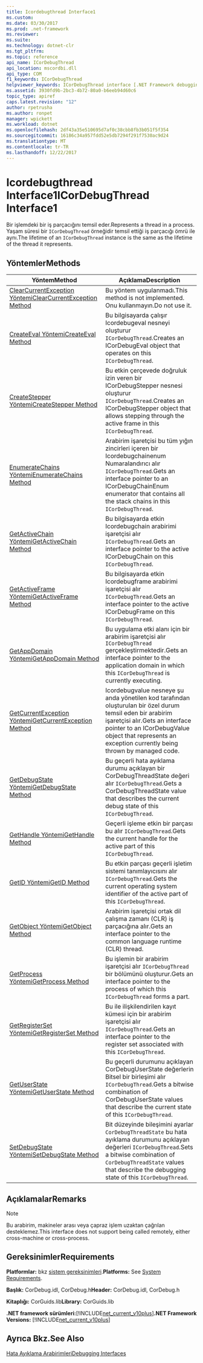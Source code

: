 ```yaml
---
title: Icordebugthread Interface1
ms.custom: 
ms.date: 03/30/2017
ms.prod: .net-framework
ms.reviewer: 
ms.suite: 
ms.technology: dotnet-clr
ms.tgt_pltfrm: 
ms.topic: reference
api_name: ICorDebugThread
api_location: mscordbi.dll
api_type: COM
f1_keywords: ICorDebugThread
helpviewer_keywords: ICorDebugThread interface [.NET Framework debugging]
ms.assetid: 3930fd9b-2bc3-4b72-80a0-b6eeb94d60c6
topic_type: apiref
caps.latest.revision: "12"
author: rpetrusha
ms.author: ronpet
manager: wpickett
ms.workload: dotnet
ms.openlocfilehash: 2df43a35e510695d7af0c38cbb8fb3b051f5f354
ms.sourcegitcommit: 16186c34a957fdd52e5db7294f291f7530ac9d24
ms.translationtype: MT
ms.contentlocale: tr-TR
ms.lasthandoff: 12/22/2017
---
```

# <a name="icordebugthread-interface1"></a><span data-ttu-id="177c2-102">Icordebugthread Interface1</span><span class="sxs-lookup"><span data-stu-id="177c2-102">ICorDebugThread Interface1</span></span>
<span data-ttu-id="177c2-103">Bir işlemdeki bir iş parçacığını temsil eder.</span><span class="sxs-lookup"><span data-stu-id="177c2-103">Represents a thread in a process.</span></span> <span data-ttu-id="177c2-104">Yaşam süresi bir `ICorDebugThread` örneğidir temsil ettiği iş parçacığı ömrü ile aynı.</span><span class="sxs-lookup"><span data-stu-id="177c2-104">The lifetime of an `ICorDebugThread` instance is the same as the lifetime of the thread it represents.</span></span>  
  
## <a name="methods"></a><span data-ttu-id="177c2-105">Yöntemler</span><span class="sxs-lookup"><span data-stu-id="177c2-105">Methods</span></span>  
  
|<span data-ttu-id="177c2-106">Yöntem</span><span class="sxs-lookup"><span data-stu-id="177c2-106">Method</span></span>|<span data-ttu-id="177c2-107">Açıklama</span><span class="sxs-lookup"><span data-stu-id="177c2-107">Description</span></span>|  
|------------|-----------------|  
|[<span data-ttu-id="177c2-108">ClearCurrentException Yöntemi</span><span class="sxs-lookup"><span data-stu-id="177c2-108">ClearCurrentException Method</span></span>](../../../../docs/framework/unmanaged-api/debugging/icordebugthread-clearcurrentexception-method.md)|<span data-ttu-id="177c2-109">Bu yöntem uygulanmadı.</span><span class="sxs-lookup"><span data-stu-id="177c2-109">This method is not implemented.</span></span> <span data-ttu-id="177c2-110">Onu kullanmayın.</span><span class="sxs-lookup"><span data-stu-id="177c2-110">Do not use it.</span></span>|  
|[<span data-ttu-id="177c2-111">CreateEval Yöntemi</span><span class="sxs-lookup"><span data-stu-id="177c2-111">CreateEval Method</span></span>](../../../../docs/framework/unmanaged-api/debugging/icordebugthread-createeval-method.md)|<span data-ttu-id="177c2-112">Bu bilgisayarda çalışır Icordebugeval nesneyi oluşturur `ICorDebugThread`.</span><span class="sxs-lookup"><span data-stu-id="177c2-112">Creates an ICorDebugEval object that operates on this `ICorDebugThread`.</span></span>|  
|[<span data-ttu-id="177c2-113">CreateStepper Yöntemi</span><span class="sxs-lookup"><span data-stu-id="177c2-113">CreateStepper Method</span></span>](../../../../docs/framework/unmanaged-api/debugging/icordebugthread-createstepper-method.md)|<span data-ttu-id="177c2-114">Bu etkin çerçevede doğruluk izin veren bir ICorDebugStepper nesnesi oluşturur `ICorDebugThread`.</span><span class="sxs-lookup"><span data-stu-id="177c2-114">Creates an ICorDebugStepper object that allows stepping through the active frame in this `ICorDebugThread`.</span></span>|  
|[<span data-ttu-id="177c2-115">EnumerateChains Yöntemi</span><span class="sxs-lookup"><span data-stu-id="177c2-115">EnumerateChains Method</span></span>](../../../../docs/framework/unmanaged-api/debugging/icordebugthread-enumeratechains-method.md)|<span data-ttu-id="177c2-116">Arabirim işaretçisi bu tüm yığın zincirleri içeren bir Icordebugchainenum Numaralandırıcı alır `ICorDebugThread`.</span><span class="sxs-lookup"><span data-stu-id="177c2-116">Gets an interface pointer to an ICorDebugChainEnum enumerator that contains all the stack chains in this `ICorDebugThread`.</span></span>|  
|[<span data-ttu-id="177c2-117">GetActiveChain Yöntemi</span><span class="sxs-lookup"><span data-stu-id="177c2-117">GetActiveChain Method</span></span>](../../../../docs/framework/unmanaged-api/debugging/icordebugthread-getactivechain-method.md)|<span data-ttu-id="177c2-118">Bu bilgisayarda etkin Icordebugchain arabirimi işaretçisi alır `ICorDebugThread`.</span><span class="sxs-lookup"><span data-stu-id="177c2-118">Gets an interface pointer to the active ICorDebugChain on this `ICorDebugThread`.</span></span>|  
|[<span data-ttu-id="177c2-119">GetActiveFrame Yöntemi</span><span class="sxs-lookup"><span data-stu-id="177c2-119">GetActiveFrame Method</span></span>](../../../../docs/framework/unmanaged-api/debugging/icordebugthread-getactiveframe-method.md)|<span data-ttu-id="177c2-120">Bu bilgisayarda etkin Icordebugframe arabirimi işaretçisi alır `ICorDebugThread`.</span><span class="sxs-lookup"><span data-stu-id="177c2-120">Gets an interface pointer to the active ICorDebugFrame on this `ICorDebugThread`.</span></span>|  
|[<span data-ttu-id="177c2-121">GetAppDomain Yöntemi</span><span class="sxs-lookup"><span data-stu-id="177c2-121">GetAppDomain Method</span></span>](../../../../docs/framework/unmanaged-api/debugging/icordebugthread-getappdomain-method.md)|<span data-ttu-id="177c2-122">Bu uygulama etki alanı için bir arabirim işaretçisi alır `ICorDebugThread` gerçekleştirmektedir.</span><span class="sxs-lookup"><span data-stu-id="177c2-122">Gets an interface pointer to the application domain in which this `ICorDebugThread` is currently executing.</span></span>|  
|[<span data-ttu-id="177c2-123">GetCurrentException Yöntemi</span><span class="sxs-lookup"><span data-stu-id="177c2-123">GetCurrentException Method</span></span>](../../../../docs/framework/unmanaged-api/debugging/icordebugthread-getcurrentexception-method.md)|<span data-ttu-id="177c2-124">Icordebugvalue nesneye şu anda yönetilen kod tarafından oluşturulan bir özel durum temsil eden bir arabirim işaretçisi alır.</span><span class="sxs-lookup"><span data-stu-id="177c2-124">Gets an interface pointer to an ICorDebugValue object that represents an exception currently being thrown by managed code.</span></span>|  
|[<span data-ttu-id="177c2-125">GetDebugState Yöntemi</span><span class="sxs-lookup"><span data-stu-id="177c2-125">GetDebugState Method</span></span>](../../../../docs/framework/unmanaged-api/debugging/icordebugthread-getdebugstate-method.md)|<span data-ttu-id="177c2-126">Bu geçerli hata ayıklama durumu açıklayan bir CorDebugThreadState değeri alır `ICorDebugThread`.</span><span class="sxs-lookup"><span data-stu-id="177c2-126">Gets a CorDebugThreadState value that describes the current debug state of this `ICorDebugThread`.</span></span>|  
|[<span data-ttu-id="177c2-127">GetHandle Yöntemi</span><span class="sxs-lookup"><span data-stu-id="177c2-127">GetHandle Method</span></span>](../../../../docs/framework/unmanaged-api/debugging/icordebugthread-gethandle-method.md)|<span data-ttu-id="177c2-128">Geçerli işleme etkin bir parçası bu alır `ICorDebugThread`.</span><span class="sxs-lookup"><span data-stu-id="177c2-128">Gets the current handle for the active part of this `ICorDebugThread`.</span></span>|  
|[<span data-ttu-id="177c2-129">GetID Yöntemi</span><span class="sxs-lookup"><span data-stu-id="177c2-129">GetID Method</span></span>](../../../../docs/framework/unmanaged-api/debugging/icordebugthread-getid-method.md)|<span data-ttu-id="177c2-130">Bu etkin parçası geçerli işletim sistemi tanımlayıcısını alır `ICorDebugThread`.</span><span class="sxs-lookup"><span data-stu-id="177c2-130">Gets the current operating system identifier of the active part of this `ICorDebugThread`.</span></span>|  
|[<span data-ttu-id="177c2-131">GetObject Yöntemi</span><span class="sxs-lookup"><span data-stu-id="177c2-131">GetObject Method</span></span>](../../../../docs/framework/unmanaged-api/debugging/icordebugthread-getobject-method.md)|<span data-ttu-id="177c2-132">Arabirim işaretçisi ortak dil çalışma zamanı (CLR) iş parçacığına alır.</span><span class="sxs-lookup"><span data-stu-id="177c2-132">Gets an interface pointer to the common language runtime (CLR) thread.</span></span>|  
|[<span data-ttu-id="177c2-133">GetProcess Yöntemi</span><span class="sxs-lookup"><span data-stu-id="177c2-133">GetProcess Method</span></span>](../../../../docs/framework/unmanaged-api/debugging/icordebugthread-getprocess-method.md)|<span data-ttu-id="177c2-134">Bu işlemin bir arabirim işaretçisi alır `ICorDebugThread` bir bölümünü oluşturur.</span><span class="sxs-lookup"><span data-stu-id="177c2-134">Gets an interface pointer to the process of which this `ICorDebugThread` forms a part.</span></span>|  
|[<span data-ttu-id="177c2-135">GetRegisterSet Yöntemi</span><span class="sxs-lookup"><span data-stu-id="177c2-135">GetRegisterSet Method</span></span>](../../../../docs/framework/unmanaged-api/debugging/icordebugthread-getregisterset-method.md)|<span data-ttu-id="177c2-136">Bu ile ilişkilendirilen kayıt kümesi için bir arabirim işaretçisi alır `ICorDebugThread`.</span><span class="sxs-lookup"><span data-stu-id="177c2-136">Gets an interface pointer to the register set associated with this `ICorDebugThread`.</span></span>|  
|[<span data-ttu-id="177c2-137">GetUserState Yöntemi</span><span class="sxs-lookup"><span data-stu-id="177c2-137">GetUserState Method</span></span>](../../../../docs/framework/unmanaged-api/debugging/icordebugthread-getuserstate-method.md)|<span data-ttu-id="177c2-138">Bu geçerli durumunu açıklayan CorDebugUserState değerlerin Bitsel bir birleşimi alır `ICorDebugThread`.</span><span class="sxs-lookup"><span data-stu-id="177c2-138">Gets a bitwise combination of CorDebugUserState values that describe the current state of this `ICorDebugThread`.</span></span>|  
|[<span data-ttu-id="177c2-139">SetDebugState Yöntemi</span><span class="sxs-lookup"><span data-stu-id="177c2-139">SetDebugState Method</span></span>](../../../../docs/framework/unmanaged-api/debugging/icordebugthread-setdebugstate-method.md)|<span data-ttu-id="177c2-140">Bit düzeyinde bileşimini ayarlar `CorDebugThreadState` bu hata ayıklama durumunu açıklayan değerleri `ICorDebugThread`.</span><span class="sxs-lookup"><span data-stu-id="177c2-140">Sets a bitwise combination of `CorDebugThreadState` values that describe the debugging state of this `ICorDebugThread`.</span></span>|  
  
## <a name="remarks"></a><span data-ttu-id="177c2-141">Açıklamalar</span><span class="sxs-lookup"><span data-stu-id="177c2-141">Remarks</span></span>  
  
> [!NOTE]
>  <span data-ttu-id="177c2-142">Bu arabirim, makineler arası veya çapraz işlem uzaktan çağrılan desteklemez.</span><span class="sxs-lookup"><span data-stu-id="177c2-142">This interface does not support being called remotely, either cross-machine or cross-process.</span></span>  
  
## <a name="requirements"></a><span data-ttu-id="177c2-143">Gereksinimler</span><span class="sxs-lookup"><span data-stu-id="177c2-143">Requirements</span></span>  
 <span data-ttu-id="177c2-144">**Platformlar:** bkz [sistem gereksinimleri](../../../../docs/framework/get-started/system-requirements.md).</span><span class="sxs-lookup"><span data-stu-id="177c2-144">**Platforms:** See [System Requirements](../../../../docs/framework/get-started/system-requirements.md).</span></span>  
  
 <span data-ttu-id="177c2-145">**Başlık:** CorDebug.idl, CorDebug.h</span><span class="sxs-lookup"><span data-stu-id="177c2-145">**Header:** CorDebug.idl, CorDebug.h</span></span>  
  
 <span data-ttu-id="177c2-146">**Kitaplığı:** CorGuids.lib</span><span class="sxs-lookup"><span data-stu-id="177c2-146">**Library:** CorGuids.lib</span></span>  
  
 <span data-ttu-id="177c2-147">**.NET framework sürümleri:**[!INCLUDE[net_current_v10plus](../../../../includes/net-current-v10plus-md.md)]</span><span class="sxs-lookup"><span data-stu-id="177c2-147">**.NET Framework Versions:** [!INCLUDE[net_current_v10plus](../../../../includes/net-current-v10plus-md.md)]</span></span>  
  
## <a name="see-also"></a><span data-ttu-id="177c2-148">Ayrıca Bkz.</span><span class="sxs-lookup"><span data-stu-id="177c2-148">See Also</span></span>  
 [<span data-ttu-id="177c2-149">Hata Ayıklama Arabirimleri</span><span class="sxs-lookup"><span data-stu-id="177c2-149">Debugging Interfaces</span></span>](../../../../docs/framework/unmanaged-api/debugging/debugging-interfaces.md)
